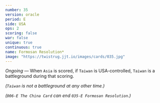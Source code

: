 ```yaml
---
number: 35
version: oracle
period: E
side: USA
ops: 2
scoring: false
war: false
unique: true
continuous: true
name: Formosan Resolution*
image: "https://twistrug.jjt.io/images/cards/035.jpg"
---
```

*Ongoing* — When `Asia` is scored, if `Taiwan` is USA-controlled, `Taiwan` is a battleground during that scoring.

*(`Taiwan` is not a battleground at any other time.)*

*(`006-E The China Card` can end `035-E Formosan Resolution`.)*
